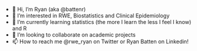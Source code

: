 - 👋 Hi, I’m Ryan (aka @battenr)
- 👀 I’m interested in RWE, Biostatistics and Clinical Epidemiology
- 🌱 I’m currently learning statistics (the more I learn the less I feel I know) and R
- 💞️ I’m looking to collaborate on academic projects
- 📫 How to reach me @rwe_ryan on Twitter or Ryan Batten on Linkedin!

<!---
battenr/battenr is a ✨ special ✨ repository because its `README.md` (this file) appears on your GitHub profile.
You can click the Preview link to take a look at your changes.
--->
